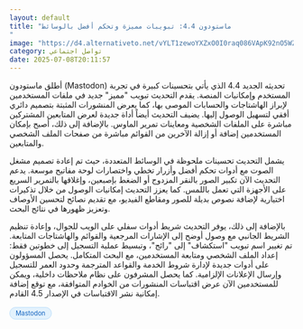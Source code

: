 ```yaml
---
layout: default
title: "ماستودون 4.4: تبويبات مميزة وتحكم أفضل بالوسائط
"
image: "https://d4.alternativeto.net/vYLT1zewoYXZxO0I0raq086VApK92nO5WZrA9--K6EE/rs:fill:1520:760:0/g:ce:0:0/YWJzOi8vZGlzdC9jb250ZW50LzE3NTIwMDU5Mjc3NDQucG5n.png"
category: تواصل اجتماعي
date: 2025-07-08T20:11:57
---
```


أطلق ماستودون (Mastodon) تحديثه الجديد 4.4 الذي يأتي بتحسينات كبيرة في تجربة المستخدم وإمكانيات المنصة. يقدم التحديث تبويب "مميز" جديد في ملفات المستخدمين لإبراز الهاشتاجات والحسابات الموصى بها، كما يعرض المنشورات المثبتة بتصميم دائري أفقي لتسهيل الوصول إليها. يضيف التحديث أيضاً أداة جديدة لعرض المتابعين المشتركين مباشرة على الملفات الشخصية ومعاينات تمرير الماوس. بالإضافة إلى ذلك، أصبح بإمكان المستخدمين إضافة أو إزالة الآخرين من القوائم مباشرة من صفحات الملف الشخصي والمتابعين.

يشمل التحديث تحسينات ملحوظة في الوسائط المتعددة، حيث تم إعادة تصميم مشغل الصوت مع أدوات تحكم أفضل وأزرار تخطي واختصارات لوحة مفاتيح موسعة. يدعم التحديث الآن تكبير الصور بالنقر المزدوج أو الضغط بإصبعين، وإغلاقها بالتمرير السريع على الأجهزة التي تعمل باللمس. كما يعزز التحديث إمكانيات الوصول من خلال تذكيرات اختيارية لإضافة نصوص بديلة للصور ومقاطع الفيديو، مع تقديم نصائح لتحسين الأوصاف وتعزيز ظهورها في نتائج البحث.

بالإضافة إلى ذلك، يوفر التحديث شريط أدوات سفلي على الويب للجوال، وإعادة تنظيم الشريط الجانبي مع وصول أوضح إلى الإشارات المرجعية والقوائم والهاشتاجات المتابعة. تم تغيير اسم تبويب "استكشاف" إلى "رائج"، وتبسيط عملية التسجيل إلى خطوتين فقط: إعداد الملف الشخصي ومتابعة المستخدمين، مع البحث المتكامل. يحصل المسؤولون على أدوات جديدة لإدارة شروط الخدمة والقواعد المترجمة وحدود العمر للتسجيل وإرسال الإعلانات الإلزامية. كما يحصل المشرفون على نظام ملاحظات داخلية، ويمكن للمستخدمين الآن عرض اقتباسات المنشورات من الخوادم المتوافقة، مع توقع إضافة إمكانية نشر الاقتباسات في الإصدار 4.5 القادم.

<div style="margin-top:2px; margin-bottom:2px;"><a href="https://bidjadraft.github.io/?query=Mastodon" style="background:#e3f2fd; color:#1565c0; font-size:80%; border-radius:12px; padding:3px 10px; margin:2px 4px 2px 0; display:inline-block; border:1px solid #bbdefb; text-decoration:none;">Mastodon</a></div><br><br>
